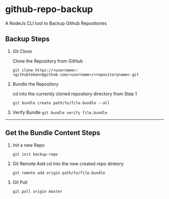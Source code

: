 # github-repo-backup

A NodeJs CLI tool to Backup Github Repositories

## Backup Steps

1. Git Clone

   Clone the Repository from GitHub

   `git clone https://<username>:<githubtoken>@github.com/<username>/<repositoryname>.git`

2. Bundle the Repository

   cd into the currently cloned repository directory from Step 1

   `git bundle create path/to/file.bundle --all`

3. Verify Bundle
   `git bundle verify file.bundle`

---

## Get the Bundle Content Steps

1.  Init a new Repo

    `git init backup-repo`

2.  Git Remote Add
    cd into the new created repo diretory

    `git remote add origin path/to/file.bundle`

3.  Git Pull

    `git pull origin master`
